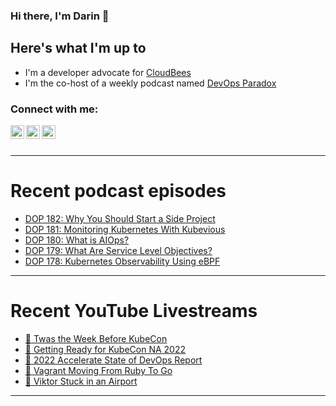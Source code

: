 ### Hi there, I'm Darin 👋

## Here's what I'm up to
- I'm a developer advocate for [CloudBees][cloudbees-website]
- I'm the co-host of a weekly podcast named [DevOps Paradox][dop-website]

### Connect with me:

[<img align="left" alt="darinpope | Twitter" width="22px" src="https://cdn.jsdelivr.net/npm/simple-icons@v3/icons/twitter.svg" />][twitter]
[<img align="left" alt="darinpope | LinkedIn" width="22px" src="https://cdn.jsdelivr.net/npm/simple-icons@v3/icons/linkedin.svg" />][linkedin]
[<img align="left" alt="darinpope | Instagram" width="22px" src="https://cdn.jsdelivr.net/npm/simple-icons@v3/icons/instagram.svg" />][instagram]

<br />
<br />

---

# Recent podcast episodes
<!-- BLOG-POST-LIST:START -->
- [DOP 182: Why You Should Start a Side Project](https://www.devopsparadox.com/episodes/why-you-should-start-a-side-project-182/)
- [DOP 181: Monitoring Kubernetes With Kubevious](https://www.devopsparadox.com/episodes/monitoring-kubernetes-with-kubevious-181/)
- [DOP 180: What is AIOps?](https://www.devopsparadox.com/episodes/what-is-aiops-180/)
- [DOP 179: What Are Service Level Objectives?](https://www.devopsparadox.com/episodes/what-are-service-level-objectives-179/)
- [DOP 178: Kubernetes Observability Using eBPF](https://www.devopsparadox.com/episodes/kubernetes-observability-using-ebpf-178/)
<!-- BLOG-POST-LIST:END -->

---

# Recent YouTube Livestreams
<!-- YOUTUBE:START -->
- [🔴 Twas the Week Before KubeCon](https://www.youtube.com/watch?v=hNTIlMSV7mI)
- [🔴 Getting Ready for KubeCon NA 2022](https://www.youtube.com/watch?v=IeYH7dUqV-Y)
- [🔴 2022 Accelerate State of DevOps Report](https://www.youtube.com/watch?v=RJV4Of6oOSE)
- [🔴 Vagrant Moving From Ruby To Go](https://www.youtube.com/watch?v=fYrPeeG-Qgo)
- [🔴 Viktor Stuck in an Airport](https://www.youtube.com/watch?v=k0GjZSpoJGo)
<!-- YOUTUBE:END -->

---


[website]: https://www.darinpope.com/
[twitter]: https://twitter.com/darinpope
[youtube]: https://youtube.com/darinpope
[instagram]: https://instagram.com/darinpope
[linkedin]: https://linkedin.com/in/darinpope
[cloudbees-website]: https://www.cloudbees.com/
[dop-website]: https://www.devopsparadox.com/

<!--
**darinpope/darinpope** is a ✨ _special_ ✨ repository because its `README.md` (this file) appears on your GitHub profile.

Here are some ideas to get you started:

- 🔭 I’m currently working on ...
- 🌱 I’m currently learning ...
- 👯 I’m looking to collaborate on ...
- 🤔 I’m looking for help with ...
- 💬 Ask me about ...
- 📫 How to reach me: ...
- 😄 Pronouns: ...
- ⚡ Fun fact: ...
-->
